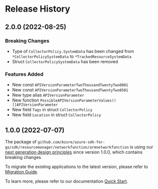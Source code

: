 # Release History

## 2.0.0 (2022-08-25)
### Breaking Changes

- Type of `CollectorPolicy.SystemData` has been changed from `*CollectorPolicySystemData` to `*TrackedResourceSystemData`
- Struct `CollectorPolicySystemData` has been removed

### Features Added

- New const `APIVersionParameterTwoThousandTwentyTwo0801`
- New const `APIVersionParameterTwoThousandTwentyTwo0501`
- New type alias `APIVersionParameter`
- New function `PossibleAPIVersionParameterValues() []APIVersionParameter`
- New field `Tags` in struct `CollectorPolicy`
- New field `Location` in struct `CollectorPolicy`


## 1.0.0 (2022-07-07)

The package of `github.com/Azure/azure-sdk-for-go/sdk/resourcemanager/networkfunction/armnetworkfunction` is using our [next generation design principles](https://azure.github.io/azure-sdk/general_introduction.html) since version 1.0.0, which contains breaking changes.

To migrate the existing applications to the latest version, please refer to [Migration Guide](https://aka.ms/azsdk/go/mgmt/migration).

To learn more, please refer to our documentation [Quick Start](https://aka.ms/azsdk/go/mgmt).